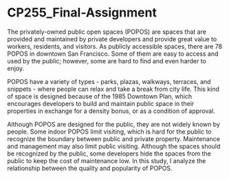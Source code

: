 # CP255_Final-Assignment

The privately-owned public open spaces (POPOS) are spaces that are provided and maintained by private developers and provide great value to workers, residents, and visitors. As publicly accessible spaces, there are 78 POPOS in downtown San Francisco. Some of them are easy to access and used by the public; however, some are hard to find and even harder to enjoy.

POPOS have a variety of types - parks, plazas, walkways, terraces, and snippets - where people can relax and take a break from city life. This kind of space is designed because of the 1985 Downtown Plan, which encourages developers to build and maintain public space in their properties in exchange for a density bonus, or as a condition of approval.

Although POPOS are designed for the public, they are not widely known by people. Some indoor POPOS limit visiting, which is hard for the public to recognize the boundary between public and private property. Maintenance and management may also limit public visiting. Although the spaces should be recognized by the public, some developers hide the spaces from the public to keep the cost of maintenance low. In this study, I analyze the relationship between the quality and popularity of POPOS.
